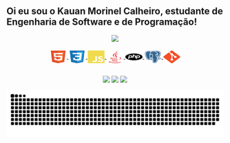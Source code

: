 ## Oi eu sou o Kauan Morinel Calheiro, estudante de Engenharia de Software e de Programação!

<div align="center">
  <a href="https://github.com/KauanCalheiro">
 <!-- <img height="auto" src="https://github-readme-stats.vercel.app/api?username=KauanCalheiro&show_icons=true&theme=chartreuse-dark&include_all_commits=true&count_private=true"
  style="max-width: 50%;"/> -->
  <img height="auto" src="https://github-readme-stats.vercel.app/api/top-langs/?username=KauanCalheiro&layout=compact&langs_count=7&theme=vue"
  style="max-width: 100%;"/>
</div>
<div align="center" style="display: inline_block"><br>
  <img align="center" alt="Kauan-HTML" height="30" width="40" src="https://raw.githubusercontent.com/devicons/devicon/master/icons/html5/html5-original.svg">
  <img align="center" alt="Kauan-CSS" height="30" width="40" src="https://raw.githubusercontent.com/devicons/devicon/master/icons/css3/css3-original.svg">
  <img align="center" alt="Kauan-JavaScript" height="30" width="40" src="https://raw.githubusercontent.com/devicons/devicon/master/icons/javascript/javascript-plain.svg">
  <img align="center" alt="Kauan-Java" height="30" width="40" src="https://raw.githubusercontent.com/devicons/devicon/master/icons/java/java-plain.svg">
  <img align="center" alt="Kauan-PHP" height="30" width="40" src="https://raw.githubusercontent.com/devicons/devicon/master/icons/php/php-plain.svg">
  <!--
  <img align="center" alt="Kauan-Python" height="30" width="40" src="https://raw.githubusercontent.com/devicons/devicon/master/icons/python/python-original.svg">
  -->
  <img align="center" alt="Kauan-PostgresSQL" height="30" width="40" src="https://raw.githubusercontent.com/devicons/devicon/master/icons/postgresql/postgresql-plain.svg">
  <img align="center" alt="Kauan-GIT" height="30" width="40" src="https://raw.githubusercontent.com/devicons/devicon/master/icons/git/git-plain.svg">
  
</div>
  
  ##
 
<div align = "center"> 
  <a href="https://instagram.com/kauanmcalheiro" target="_blank"><img src="https://img.shields.io/badge/-Instagram-%23E4405F?style=for-the-badge&logo=instagram&logoColor=white" target="_blank"></a>
  <a href = "mailto:kauan.calheiro@universo.univates.br"><img src="https://img.shields.io/badge/-Gmail-%23333?style=for-the-badge&logo=gmail&logoColor=white" target="_blank"></a>
  <a href="https://www.linkedin.com/in/kauan-morinel-calheiro-b3ab2222b/" target="_blank"><img src="https://img.shields.io/badge/-LinkedIn-%230077B5?style=for-the-badge&logo=linkedin&logoColor=white" target="_blank"></a> 

  ![Snake animation](https://raw.githubusercontent.com/platane/snk/output/github-contribution-grid-snake.svg)
 
</div>
